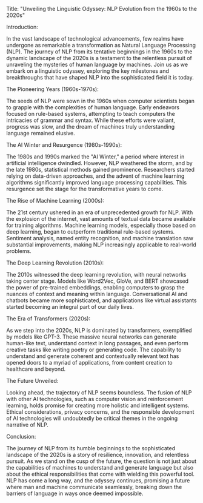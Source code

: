 Title: "Unveiling the Linguistic Odyssey: NLP Evolution from the 1960s to the 2020s"

Introduction:

In the vast landscape of technological advancements, few realms have undergone as remarkable a transformation as Natural Language Processing (NLP). The journey of NLP from its tentative beginnings in the 1960s to the dynamic landscape of the 2020s is a testament to the relentless pursuit of unraveling the mysteries of human language by machines. Join us as we embark on a linguistic odyssey, exploring the key milestones and breakthroughs that have shaped NLP into the sophisticated field it is today.

The Pioneering Years (1960s-1970s):

The seeds of NLP were sown in the 1960s when computer scientists began to grapple with the complexities of human language. Early endeavors focused on rule-based systems, attempting to teach computers the intricacies of grammar and syntax. While these efforts were valiant, progress was slow, and the dream of machines truly understanding language remained elusive.

The AI Winter and Resurgence (1980s-1990s):

The 1980s and 1990s marked the "AI Winter," a period where interest in artificial intelligence dwindled. However, NLP weathered the storm, and by the late 1980s, statistical methods gained prominence. Researchers started relying on data-driven approaches, and the advent of machine learning algorithms significantly improved language processing capabilities. This resurgence set the stage for the transformative years to come.

The Rise of Machine Learning (2000s):

The 21st century ushered in an era of unprecedented growth for NLP. With the explosion of the internet, vast amounts of textual data became available for training algorithms. Machine learning models, especially those based on deep learning, began to outperform traditional rule-based systems. Sentiment analysis, named entity recognition, and machine translation saw substantial improvements, making NLP increasingly applicable to real-world problems.

The Deep Learning Revolution (2010s):

The 2010s witnessed the deep learning revolution, with neural networks taking center stage. Models like Word2Vec, GloVe, and BERT showcased the power of pre-trained embeddings, enabling computers to grasp the nuances of context and meaning within language. Conversational AI and chatbots became more sophisticated, and applications like virtual assistants started becoming an integral part of our daily lives.

The Era of Transformers (2020s):

As we step into the 2020s, NLP is dominated by transformers, exemplified by models like GPT-3. These massive neural networks can generate human-like text, understand context in long passages, and even perform creative tasks like writing poetry or generating code. The capability to understand and generate coherent and contextually relevant text has opened doors to a myriad of applications, from content creation to healthcare and beyond.

The Future Unveiled:

Looking ahead, the trajectory of NLP seems boundless. The fusion of NLP with other AI technologies, such as computer vision and reinforcement learning, holds promise for creating more holistic and intelligent systems. Ethical considerations, privacy concerns, and the responsible development of AI technologies will undoubtedly be critical themes in the ongoing narrative of NLP.

Conclusion:

The journey of NLP from its humble beginnings to the sophisticated landscape of the 2020s is a story of resilience, innovation, and relentless pursuit. As we stand on the cusp of the future, the question is not just about the capabilities of machines to understand and generate language but also about the ethical responsibilities that come with wielding this powerful tool. NLP has come a long way, and the odyssey continues, promising a future where man and machine communicate seamlessly, breaking down the barriers of language in ways once deemed impossible.
